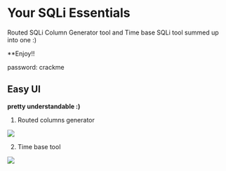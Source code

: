 # Your SQLi Essentials
Routed SQLi Column Generator tool and Time base SQLi tool summed up into one :)

**Enjoy!!

password: crackme

##  Easy UI
**pretty understandable :)**

1. Routed columns generator

<img src="https://dan1337.altervista.org/images/2.JPG">

2. Time base tool

<img src="https://dan1337.altervista.org/images/1.JPG">


